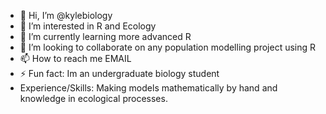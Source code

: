 - 👋 Hi, I’m @kylebiology
- 👀 I’m interested in R and Ecology
- 🌱 I’m currently learning more advanced R
- 💞️ I’m looking to collaborate on any population modelling project using R
- 📫 How to reach me EMAIL
- ⚡ Fun fact: Im an undergraduate biology student
- Experience/Skills: Making models mathematically by hand and knowledge in ecological processes.
